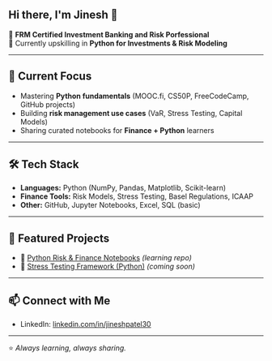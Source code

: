## Hi there, I'm Jinesh 👋  

🔹 **FRM Certified Investment Banking and Risk Porfessional**  
🔹 Currently upskilling in **Python for Investments & Risk Modeling**

---

## 🚀 Current Focus
- Mastering **Python fundamentals** (MOOC.fi, CS50P, FreeCodeCamp, GitHub projects)  
- Building **risk management use cases** (VaR, Stress Testing, Capital Models)  
- Sharing curated notebooks for **Finance + Python** learners  

---

## 🛠 Tech Stack
- **Languages:** Python (NumPy, Pandas, Matplotlib, Scikit-learn)  
- **Finance Tools:** Risk Models, Stress Testing, Basel Regulations, ICAAP  
- **Other:** GitHub, Jupyter Notebooks, Excel, SQL (basic) 

---

## 📂 Featured Projects
- 🔗 [Python Risk & Finance Notebooks](https://github.com/jineshpatel30/finance-python-starter) *(learning repo)*  
- 🔗 [Stress Testing Framework (Python)](https://github.com/jineshpatel30/stress-testing) *(coming soon)*  

---

## 📫 Connect with Me
- LinkedIn: [linkedin.com/in/jineshpatel30](https://linkedin.com/in/jineshpatel30)  

---
⭐️ *Always learning, always sharing.*

